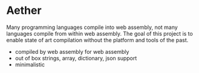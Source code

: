 # Aether

Many programming languages compile into web assembly, not many languages compile from within web assembly. The goal of this project is to enable state of art compilation without the platform and tools of the past.

* compiled by web assembly for web assembly
* out of box strings, array, dictionary, json support 
* minimalistic

